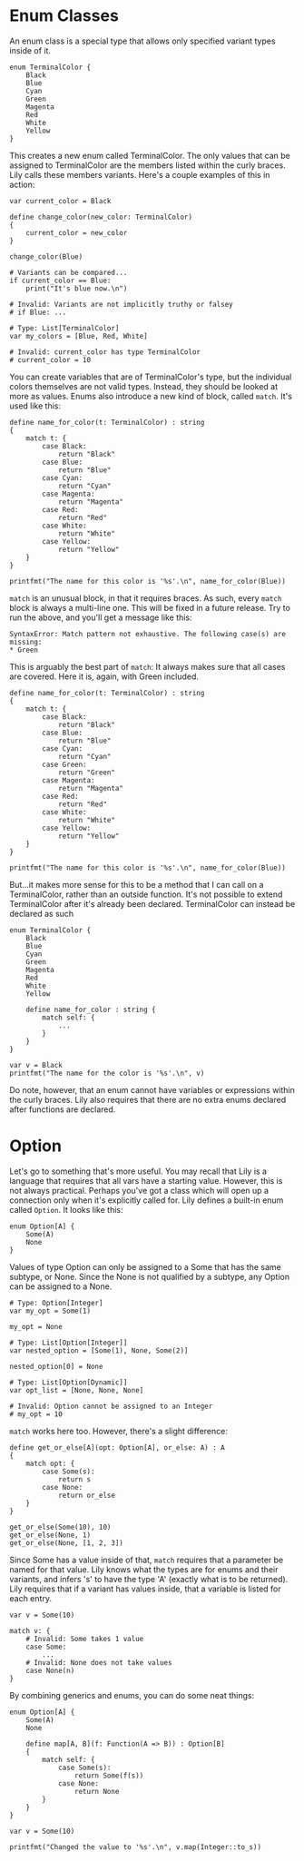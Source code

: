 Enum Classes
============

An enum class is a special type that allows only specified variant types inside of it. 

```
enum TerminalColor {
    Black
    Blue
    Cyan
    Green
    Magenta
    Red
    White
    Yellow
}
```

This creates a new enum called TerminalColor. The only values that can be assigned to TerminalColor are the members listed within the curly braces. Lily calls these members variants. Here's a couple examples of this in action:

```
var current_color = Black

define change_color(new_color: TerminalColor)
{
    current_color = new_color
}

change_color(Blue)

# Variants can be compared...
if current_color == Blue:
    print("It's blue now.\n")

# Invalid: Variants are not implicitly truthy or falsey
# if Blue: ...

# Type: List[TerminalColor]
var my_colors = [Blue, Red, White]

# Invalid: current_color has type TerminalColor
# current_color = 10
```

You can create variables that are of TerminalColor's type, but the individual colors themselves are not valid types. Instead, they should be looked at more as values. Enums also introduce a new kind of block, called `match`. It's used like this:

```
define name_for_color(t: TerminalColor) : string
{
    match t: {
        case Black:
            return "Black"
        case Blue:
            return "Blue"
        case Cyan:
            return "Cyan"
        case Magenta:
            return "Magenta"
        case Red:
            return "Red"
        case White:
            return "White"
        case Yellow:
            return "Yellow"
    }
}

printfmt("The name for this color is '%s'.\n", name_for_color(Blue))
```

`match` is an unusual block, in that it requires braces. As such, every `match` block is always a multi-line one. This will be fixed in a future release. Try to run the above, and you'll get a message like this:

```
SyntaxError: Match pattern not exhaustive. The following case(s) are missing:
* Green
```

This is arguably the best part of `match`: It always makes sure that all cases are covered. Here it is, again, with Green included.

```
define name_for_color(t: TerminalColor) : string
{
    match t: {
        case Black:
            return "Black"
        case Blue:
            return "Blue"
        case Cyan:
            return "Cyan"
        case Green:
            return "Green"
        case Magenta:
            return "Magenta"
        case Red:
            return "Red"
        case White:
            return "White"
        case Yellow:
            return "Yellow"
    }
}

printfmt("The name for this color is '%s'.\n", name_for_color(Blue))

```

But...it makes more sense for this to be a method that I can call on a TerminalColor, rather than an outside function. It's not possible to extend TerminalColor after it's already been declared. TerminalColor can instead be declared as such

```
enum TerminalColor {
    Black
    Blue
    Cyan
    Green
    Magenta
    Red
    White
    Yellow

    define name_for_color : string {
        match self: {
            ...
        }
    }
}

var v = Black
printfmt("The name for the color is '%s'.\n", v)
```

Do note, however, that an enum cannot have variables or expressions within the curly braces. Lily also requires that there are no extra enums declared after functions are declared.

# Option

Let's go to something that's more useful. You may recall that Lily is a language that requires that all vars have a starting value. However, this is not always practical. Perhaps you've got a class which will open up a connection only when it's explicitly called for. Lily defines a built-in enum called `Option`. It looks like this:

```
enum Option[A] {
    Some(A)
    None
}
```

Values of type Option can only be assigned to a Some that has the same subtype, or None. Since the None is not qualified by a subtype, any Option can be assigned to a None.

```
# Type: Option[Integer]
var my_opt = Some(1)

my_opt = None

# Type: List[Option[Integer]]
var nested_option = [Some(1), None, Some(2)]

nested_option[0] = None

# Type: List[Option[Dynamic]]
var opt_list = [None, None, None]

# Invalid: Option cannot be assigned to an Integer
# my_opt = 10
```

`match` works here too. However, there's a slight difference:

```
define get_or_else[A](opt: Option[A], or_else: A) : A
{
    match opt: {
        case Some(s):
            return s
        case None:
            return or_else
    }
}

get_or_else(Some(10), 10)
get_or_else(None, 1)
get_or_else(None, [1, 2, 3])
```

Since Some has a value inside of that, `match` requires that a parameter be named for that value. Lily knows what the types are for enums and their variants, and infers 's' to have the type 'A' (exactly what is to be returned). Lily requires that if a variant has values inside, that a variable is listed for each entry.

```
var v = Some(10)

match v: {
    # Invalid: Some takes 1 value
    case Some: 
        ...
    # Invalid: None does not take values
    case None(n)
}
```

By combining generics and enums, you can do some neat things:

```
enum Option[A] {
    Some(A)
    None

    define map[A, B](f: Function(A => B)) : Option[B]
    {
        match self: {
            case Some(s):
                return Some(f(s))
            case None:
                return None
        }
    }
}

var v = Some(10)

printfmt("Changed the value to '%s'.\n", v.map(Integer::to_s))
```
